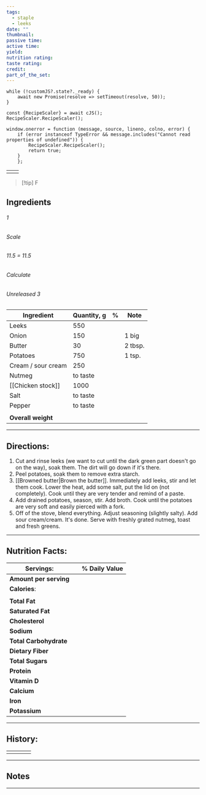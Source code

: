```yaml
---
tags:
  - staple
  - leeks
date: ""
thumbnail: 
passive time: 
active time: 
yield: 
nutrition rating: 
taste rating: 
credit: 
part_of_the_set:
---
```

```dataviewjs
while (!customJS?.state?._ready) { 
	await new Promise(resolve => setTimeout(resolve, 50)); 
} 

const {RecipeScaler} = await cJS();
RecipeScaler.RecipeScaler();

window.onerror = function (message, source, lineno, colno, error) {
	if (error instanceof TypeError && message.includes("Cannot read properties of undefined")) {
		RecipeScaler.RecipeScaler();
		return true;
	}
    };
```

|     |     |
| --- | --- |
|     |     |

> [!tip] F
## Ingredients

###### 1
###### Scale
###### 11.5 = 11.5
###### Calculate
###### Unreleased 3

| Ingredient         | Quantity, g | %   | Note    |
| ------------------ | ----------- | --- | ------- |
| Leeks              | 550         |     |         |
| Onion              | 150         |     | 1 big   |
| Butter             | 30          |     | 2 tbsp. |
| Potatoes           | 750         |     | 1 tsp.  |
| Cream / sour cream | 250         |     |         |
| Nutmeg             | to taste    |     |         |
| [[Chicken stock]]  | 1000        |     |         |
| Salt               | to taste    |     |         |
| Pepper             | to taste    |     |         |
|                    |             |     |         |
| **Overall weight** |             |     |         |




---
## Directions:

1. Cut and rinse leeks (we want to cut until the dark green part doesn't go on the way), soak them. The dirt will go down if it's there.  
2. Peel potatoes, soak them to remove extra starch.  
3. [[Browned butter|Brown the butter]]. Immediately add leeks, stir and let them cook. Lower the heat, add some salt, put the lid on (not completely). Cook until they are very tender and remind of a paste.  
4. Add drained potatoes, season, stir. Add broth. Cook until the potatoes are very soft and easily pierced with a fork.  
5. Off of the stove, blend everything. Adjust seasoning (slightly salty). Add sour cream/cream. It's done. Serve with freshly grated nutmeg, toast and fresh greens.

---
## Nutrition Facts:

| **Servings:**          |       | % Daily Value |
| ---------------------- | ----- | ------------- |
| **Amount per serving** |       |               |
| **Calories**:          |       |               |
|                        |       |               |
| **Total Fat**          |       |               |
| **Saturated Fat**      |       |               |
| **Cholesterol**        |       |               |
| **Sodium**             |       |               |
| **Total Carbohydrate** |       |               |
| **Dietary Fiber**      |       |               |
| **Total Sugars**       |       |               |
| **Protein**            |       |               |
| **Vitamin D**          |       |               |
| **Calcium**            |       |               |
| **Iron**               |       |               |
| **Potassium**          |       |               |

---
## History:

|     |                   |                   |                   |
| --- | ----------------- | ----------------- | ----------------- |
|     |                   |                   |                   |


---
## Notes


>

---



